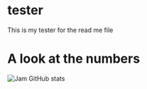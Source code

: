 # tester


This is my tester for the read me file

# A look at the numbers

![Jam GitHub stats](https://github-readme-stats.vercel.app/api?username=Jamel144&theme=dark&show_icons=true)
